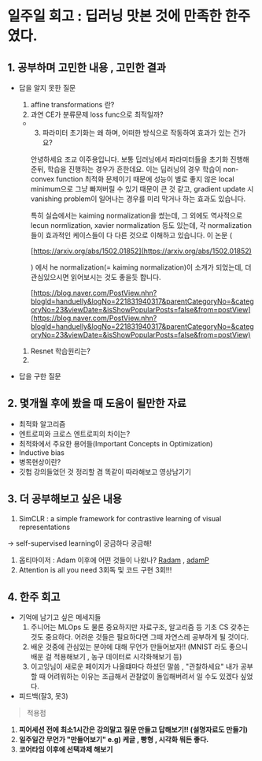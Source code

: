# 일주일 회고 : 딥러닝 맛본 것에 만족한 한주였다.


## 1. 공부하며 고민한 내용 , 고민한 결과

- 답을 알지 못한 질문
    1. affine transformations 란?
    2. 과연 CE가 분류문제 loss func으로 최적일까?
    - 3. 파라미터 초기화는 왜 하며, 어떠한 방식으로 작동하여 효과가 있는 건가요?

        안녕하세요 조교 이주용입니다. 보통 딥러닝에서 파라미터들을 초기화 진행해준뒤, 학습을 진행하는 경우가 흔한데요. 이는 딥러닝의 경우 학습이 non-convex function 최적화 문제이기 때문에 성능이 별로 좋지 않은 local minimum으로 그냥 빠져버릴 수 있기 때문이 큰 것 같고, gradient update 시 vanishing problem이 일어나는 경우를 미리 막거나 하는 효과도 있습니다.

        특히 실습에서는 kaiming normalization을 썼는데, 그 외에도 역사적으로 lecun normlization, xavier normalization 등도 있는데, 각 normalization들이 효과적인 케이스들이 다 다른 것으로 이해하고 있습니다. 이 논문 (

        [https://arxiv.org/abs/1502.01852](https://arxiv.org/abs/1502.01852)

        ) 에서 he normalization(= kaiming normalization)이 소개가 되었는데, 더 관심있으시면 읽어보시는 것도 좋을듯 합니다.

        [https://blog.naver.com/PostView.nhn?blogId=handuelly&logNo=221831940317&parentCategoryNo=&categoryNo=23&viewDate=&isShowPopularPosts=false&from=postView](https://blog.naver.com/PostView.nhn?blogId=handuelly&logNo=221831940317&parentCategoryNo=&categoryNo=23&viewDate=&isShowPopularPosts=false&from=postView)

    1. Resnet 학습원리는?
    2. 
- 답을 구한 질문

## 2. 몇개월 후에 봤을 때 도움이 될만한 자료

- 최적화 알고리즘
- 엔트로피와 크로스 엔트로피의 차이는?
- 최적화에서 주요한 용어들(Important Concepts in Optimization)
- Inductive bias
- 병목현상이란?
- 깃헙 강의들었던 것 정리할 겸 똑같이 따라해보고 영상남기기

## 3. 더 공부해보고 싶은 내용

1. SimCLR : a simple framework for contrastive learning of visual representations

→ self-supervised learning이 궁금하다 궁금해!

1. 옵티마이저 : Adam 이후에 어떤 것들이 나왔나? [Radam](https://github.com/LiyuanLucasLiu/RAdam) , [adamP](https://github.com/clovaai/AdamP)
2. Attention is all you need 3회독 및 코드 구현 3회!!!

## 4. 한주 회고

- 기억에 남기고 싶은 메세지들
    1. 주니어는 MLOps 도 물론 중요하지만 자료구조, 알고리즘 등 기초 CS 갖추는 것도 중요하다. 어려운 것들은 필요하다면 그때 자연스레 공부하게 될 것이다.
    2. 배운 것중에 관심있는 분야에 대해 무언가 만들어보자!! (MNIST 라도 좋으니 배운 걸 적용해보기 , 농구 데이터로 시각화해보기 등)
    3. 이고잉님이 새로운 페이지가 나올떄마다 하셨던 말씀 , "관찰하세요" 내가 공부할 때 어려워하는 이유는 조급해서 관찰없이 돌입해버려서 일 수도 있겠다 싶었다.
- 피드백(잘3, 못3)

> 적용점

1. **피어세션 전에 최소1시간은 강의말고 질문 만들고 답해보기!! (설명자료도 만들기)**
2. **일주일간 무언가 "만들어보기" e.g) 케글 , 빵형 , 시각화 뭐든 좋다.**
3. **코어타임 이후에 선택과제 해보기**
